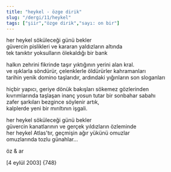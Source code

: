 ```yaml
---
title: "heykel - özge dirik"
slug: "/dergi/11/heykel"
tags: ["şiir","özge dirik","sayı: on bir"]
---
```


her heykel söküleceği günü bekler  
güvercin pislikleri ve kararan yaldızların altında  
tek tanıktır yoksulların ölekaldığı bir bank

halkın zehrini fikrinde taşır yıktığının yerini alan kral.  
ve ışıklarla söndürür, çelenklerle öldürürler kahramanları  
tarihin yenik domino taşlarıdır, ardındaki yığınların son sloganları

hiçbir yapıcı, geriye dönük bakışları sökemez gözlerinden  
kıvrımlarında taşlaşan inanç yosun tutar bir sonbahar sabahı  
zafer şarkıları bezgince söylenir artık,  
kalplerde yeni bir mırıltının işgali.

her heykel söküleceği günü bekler  
güvercin kanatlarının ve gerçek yıldızların özleminde  
her heykel Atlas'tır, geçmişin ağır yükünü omuzlar  
omuzlarında tozlu günahlar...

öz & ar

\[4 eylül 2003\] {748}


